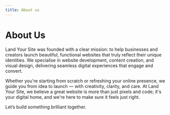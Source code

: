 ```yaml
---
title: About us
---
```


# About Us
Land Your Site was founded with a clear mission: to help businesses and creators launch beautiful, functional websites that truly reflect their unique identities. We specialise in website development, content creation, and visual design, delivering seamless digital experiences that engage and convert.

Whether you're starting from scratch or refreshing your online presence, we guide you from idea to launch — with creativity, clarity, and care. At Land Your Site, we believe a great website is more than just pixels and code; it's your digital home, and we're here to make sure it feels just right.

Let’s build something brilliant together.
